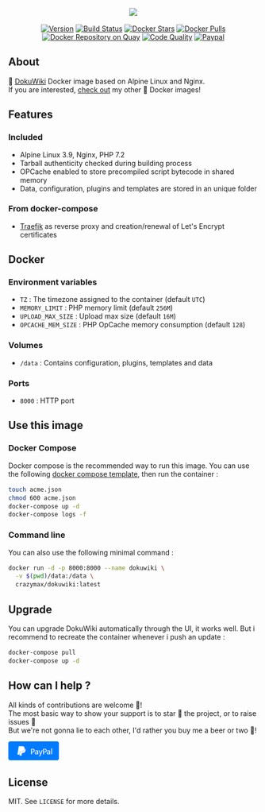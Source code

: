 <p align="center"><a href="https://github.com/crazy-max/docker-dokuwiki" target="_blank"><img height="128"src="https://raw.githubusercontent.com/crazy-max/docker-dokuwiki/master/.res/docker-dokuwiki.jpg"></a></p>

<p align="center">
  <a href="https://microbadger.com/images/crazymax/dokuwiki"><img src="https://images.microbadger.com/badges/version/crazymax/dokuwiki.svg?style=flat-square" alt="Version"></a>
  <a href="https://travis-ci.org/crazy-max/docker-dokuwiki"><img src="https://img.shields.io/travis/crazy-max/docker-dokuwiki/master.svg?style=flat-square" alt="Build Status"></a>
  <a href="https://hub.docker.com/r/crazymax/dokuwiki/"><img src="https://img.shields.io/docker/stars/crazymax/dokuwiki.svg?style=flat-square" alt="Docker Stars"></a>
  <a href="https://hub.docker.com/r/crazymax/dokuwiki/"><img src="https://img.shields.io/docker/pulls/crazymax/dokuwiki.svg?style=flat-square" alt="Docker Pulls"></a>
  <a href="https://quay.io/repository/crazymax/dokuwiki"><img src="https://quay.io/repository/crazymax/dokuwiki/status?style=flat-square" alt="Docker Repository on Quay"></a>
  <a href="https://www.codacy.com/app/crazy-max/docker-dokuwiki"><img src="https://img.shields.io/codacy/grade/e1c3ab643f734445bf7f6ecdd44a2614.svg?style=flat-square" alt="Code Quality"></a>
  <a href="https://www.paypal.com/cgi-bin/webscr?cmd=_s-xclick&hosted_button_id=USUQWRGP52U7N"><img src="https://img.shields.io/badge/donate-paypal-7057ff.svg?style=flat-square" alt="Paypal"></a>
</p>

## About

🐳 [DokuWiki](https://www.dokuwiki.org/dokuwiki) Docker image based on Alpine Linux and Nginx.<br />
If you are interested, [check out](https://hub.docker.com/r/crazymax/) my other 🐳 Docker images!

## Features

### Included

* Alpine Linux 3.9, Nginx, PHP 7.2
* Tarball authenticity checked during building process
* OPCache enabled to store precompiled script bytecode in shared memory
* Data, configuration, plugins and templates are stored in an unique folder

### From docker-compose

* [Traefik](https://github.com/containous/traefik-library-image) as reverse proxy and creation/renewal of Let's Encrypt certificates

## Docker

### Environment variables

* `TZ` : The timezone assigned to the container (default `UTC`)
* `MEMORY_LIMIT` : PHP memory limit (default `256M`)
* `UPLOAD_MAX_SIZE` : Upload max size (default `16M`)
* `OPCACHE_MEM_SIZE` : PHP OpCache memory consumption (default `128`)

### Volumes

* `/data` : Contains configuration, plugins, templates and data

### Ports

* `8000` : HTTP port

## Use this image

### Docker Compose

Docker compose is the recommended way to run this image. You can use the following [docker compose template](examples/compose/docker-compose.yml), then run the container :

```bash
touch acme.json
chmod 600 acme.json
docker-compose up -d
docker-compose logs -f
```

### Command line

You can also use the following minimal command :

```bash
docker run -d -p 8000:8000 --name dokuwiki \
  -v $(pwd)/data:/data \
  crazymax/dokuwiki:latest
```

## Upgrade

You can upgrade DokuWiki automatically through the UI, it works well. But i recommend to recreate the container whenever i push an update :

```bash
docker-compose pull
docker-compose up -d
```

## How can I help ?

All kinds of contributions are welcome :raised_hands:!<br />
The most basic way to show your support is to star :star2: the project, or to raise issues :speech_balloon:<br />
But we're not gonna lie to each other, I'd rather you buy me a beer or two :beers:!

[![Paypal](.res/paypal.png)](https://www.paypal.com/cgi-bin/webscr?cmd=_s-xclick&hosted_button_id=USUQWRGP52U7N)

## License

MIT. See `LICENSE` for more details.
